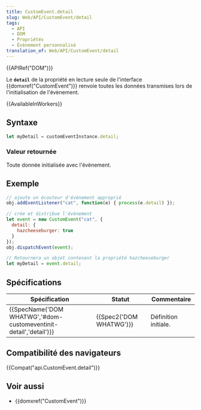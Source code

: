 ```yaml
---
title: CustomEvent.detail
slug: Web/API/CustomEvent/detail
tags:
  - API
  - DOM
  - Propriétés
  - Évènement personnalisé
translation_of: Web/API/CustomEvent/detail
---
```

{{APIRef("DOM")}}

Le **`detail`** de la propriété en lecture seule de l'interface {{domxref("CustomEvent")}} renvoie toutes les données transmises lors de l'initialisation de l'évènement.

{{AvailableInWorkers}}

## Syntaxe

```js
let myDetail = customEventInstance.detail;
```

### Valeur retournée

Toute donnée initialisée avec l'évènement.

## Exemple

```js
// ajoute un écouteur d'évènement approprié
obj.addEventListener("cat", function(e) { process(e.detail) });

// crée et distribue l'évènement
let event = new CustomEvent("cat", {
  detail: {
    hazcheeseburger: true
  }
});
obj.dispatchEvent(event);

// Retournera un objet contenant la propriété hazcheeseburger
let myDetail = event.detail;
```

## Spécifications

| Spécification                                                                            | Statut                           | Commentaire          |
| ---------------------------------------------------------------------------------------- | -------------------------------- | -------------------- |
| {{SpecName('DOM WHATWG','#dom-customeventinit-detail','detail')}} | {{Spec2('DOM WHATWG')}} | Définition initiale. |

## Compatibilité des navigateurs

{{Compat("api.CustomEvent.detail")}}

## Voir aussi

- {{domxref("CustomEvent")}}
